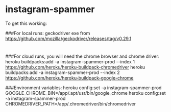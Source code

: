 # instagram-spammer
To get this working:

###For local runs:
geckodriver exe from https://github.com/mozilla/geckodriver/releases/tag/v0.29.1
#
###For cloud runs, you will need the chrome browser and chrome driver:
heroku buildpacks:add -a instagram-spammer-prod --index 1 https://github.com/heroku/heroku-buildpack-chromedriver
heroku buildpacks:add -a instagram-spammer-prod --index 2 https://github.com/heroku/heroku-buildpack-google-chrome

###Environment variables:
heroku config:set -a instagram-spammer-prod GOOGLE_CHROME_BIN=/app/.apt/usr/bin/google_chrome
heroku config:set -a instagram-spammer-prod CHROMEDRIVER_PATH=/app/.chromedriver/bin/chromedriver
